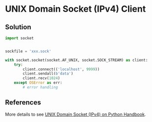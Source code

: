 # UNIX Domain Socket (IPv4) Client

## Solution

```python
import socket


sockfile = 'xxx.sock'

with socket.socket(socket.AF_UNIX, socket.SOCK_STREAM) as client:
    try:
        client.connect(('localhost', 9999))
        client.sendall(b'data')
        client.recv(1024)
    except OSError as err:
        # error handling
```

## References

More details to see [UNIX Domain Socket (IPv4) on Python Handbook](https://leven-cn.github.io/python-handbook/recipes/core/uds_ipv4).

